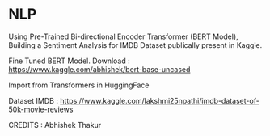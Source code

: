 # NLP
Using Pre-Trained Bi-directional Encoder Transformer (BERT Model), 
Building a Sentiment Analysis for IMDB Dataset publically present in Kaggle.

Fine Tuned BERT Model. 
Download : 
https://www.kaggle.com/abhishek/bert-base-uncased

Import from Transformers in HuggingFace

Dataset IMDB :
https://www.kaggle.com/lakshmi25npathi/imdb-dataset-of-50k-movie-reviews


CREDITS : Abhishek Thakur 
